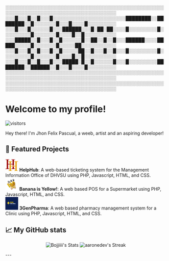 
     


  
░░░░░░░░░░░░░░░░░░░░░░░░░░░░░░░░░░░░░░░░░░░░░░░░░░░░░░░░░░░░░░░░░░░░░░░░░░░░░░░░░░░░░  
░░░█░░░█░░█░░░█░░░░░░░░░░░░░░░░░░░░░░░████████░░████████░░█░░░░░░░█░░░█░░░░█░░░░░░░░░  
░░░█░░░█░░░░░░█░░░██████░░░█░██░██░░░░█░░░░░░░░░█░░░░░░░░░█░░░░░░░█░░░░█░░█░░░░░░░░░░  
░░░█████░░█░░░█░░█░░░░░░█░░██░░█░░█░░░██████░░░░█████░░░░░█░░░░░░░█░░░░░██░░░░░░░░░░░  
░░░█░░░█░░█░░░█░░█░░░░░██░░█░░░█░░█░░░█░░░░░░░░░█░░░░░░░░░█░░░░░░░█░░░░█░░█░░░░░░░░░░  
░░░█░░░█░░█░░░█░░░█████░█░░█░░░░░░█░░░█░░░░░░░░░████████░░██████░░█░░░█░░░░█░░░░░░░░░  
░░░░░░░░░░░░░░░░░░░░░░░░░░░░░░░░░░░░░░░░░░░░░░░░░░░░░░░░░░░░░░░░░░░░░░░░░░░░░░░░░░░░░  
░░░░░░░░░░░░░░░░░░░░░░░░░░░░░░░░░░░░░░░░░░░░░░░░░░░░░░░░░░░░░░░░░░░░░░░░░░░░░░░░░░░░░  

# Welcome to my profile!
![visitors](https://vbr.nathanchung.dev/badge?page_id=Bojjiiii.Bojjiiiii&color=00cf00&style=flat)  

<div class="github-introduction">
Hey there! I'm Jhon Felix Pascual, a weeb, artist  and an aspiring developer!
</div>

## 🌟 Featured Projects
<img src="https://raw.githubusercontent.com/Bojjiiii/Bojjiiii/refs/heads/main/Felix%20portfolio/assets/images/helphub%20logo.png" alt="Banana is Yellow!" width="40" height="40"  class=""> **HelpHub**: A web-based ticketing system for the Management Information Office of DHVSU using PHP, Javascript, HTML, and CSS.  
<img src="https://raw.githubusercontent.com/Bojjiiii/Bojjiiii/refs/heads/main/Felix%20portfolio/assets/images/banana.png" alt="Banana is Yellow!" width="40" height="40"  class=""> **Banana is Yellow!**: A web based POS for a Supermarket using PHP, Javascript, HTML, and CSS.  
<img src="https://raw.githubusercontent.com/Bojjiiii/Bojjiiii/refs/heads/main/Felix%20portfolio/assets/images/3genpharma.png" alt="Banana is Yellow!" width="40" height="40"  class=""> **3GenPharma**: A web based pharmacy management system for a Clinic using PHP, Javascript, HTML, and CSS.


## 📈 My GitHub stats

<div class="badges-githubstats">
  <p align="center">
    <img src="https://github-readme-stats.vercel.app/api?username=Bojjiiii&theme=tokyonight&show_icons=true&hide_border=true&count_private=true" alt="Bojjiiii's Stats" height="165">
    <img src="https://github-readme-streak-stats.herokuapp.com/?user=Bojjiiii&theme=tokyonight&hide_border=true" alt="aaronedev's Streak" height="165">
  </p>
</div>
---
